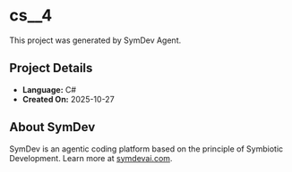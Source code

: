 # cs__4

This project was generated by SymDev Agent.

## Project Details
- **Language:** C#
- **Created On:** 2025-10-27

## About SymDev
SymDev is an agentic coding platform based on the principle of Symbiotic Development.
Learn more at [symdevai.com](https://symdevai.com).
